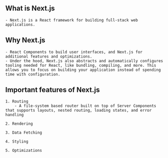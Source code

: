 ## What is Next.js 
    - Next.js is a React framework for building full-stack web applications. 

## Why Next.js
    - React Components to build user interfaces, and Next.js for additional features and optimizations. 
    - Under the hood, Next.js also abstracts and automatically configures tooling needed for React, like bundling, compiling, and more. This allows you to focus on building your application instead of spending time with configuration.

##  Important features of Next.js 
    1. Routing 
        - A file-system based router built on top of Server Components that supports layouts, nested routing, loading states, and error handling

    2. Rendering 

    3. Data Fetching 

    4. Styling 

    5. Optimizations 




